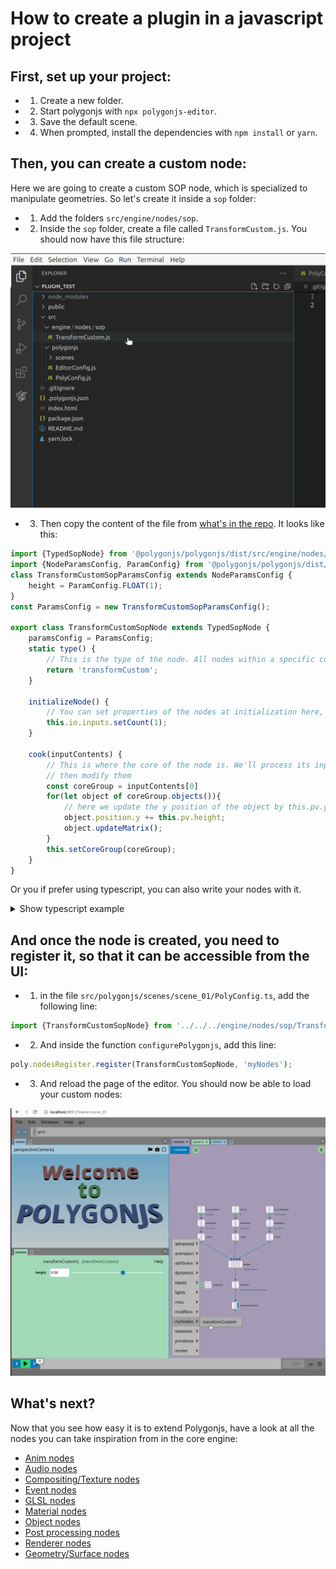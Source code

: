 # How to create a plugin in a javascript project

## First, set up your project:

- 1. Create a new folder.
- 2. Start polygonjs with `npx polygonjs-editor`.
- 3. Save the default scene.
- 4. When prompted, install the dependencies with `npm install` or `yarn`.

## Then, you can create a custom node:

Here we are going to create a custom SOP node, which is specialized to manipulate geometries. So let's create it inside a `sop` folder:

- 1. Add the folders `src/engine/nodes/sop`.
- 2. Inside the `sop` folder, create a file called `TransformCustom.js`. You should now have this file structure:

![File Structure](https://github.com/polygonjs/plugins_tutorials/blob/main/public/files.jpg?raw=true)

- 3. Then copy the content of the file from [what's in the repo](https://github.com/polygonjs/plugins_tutorials/blob/main/src/engine/nodes/sop/TransformCustom.js). It looks like this:

``` js
import {TypedSopNode} from '@polygonjs/polygonjs/dist/src/engine/nodes/sop/_Base';
import {NodeParamsConfig, ParamConfig} from '@polygonjs/polygonjs/dist/src/engine/nodes/utils/params/ParamsConfig';
class TransformCustomSopParamsConfig extends NodeParamsConfig {
    height = ParamConfig.FLOAT(1);
}
const ParamsConfig = new TransformCustomSopParamsConfig();

export class TransformCustomSopNode extends TypedSopNode {
    paramsConfig = ParamsConfig;
    static type() {
        // This is the type of the node. All nodes within a specific context (such as SOP, COP, OBJ) must have a unique type.
        return 'transformCustom';
    }

    initializeNode() {
        // You can set properties of the nodes at initialization here, such as the number of inputs
        this.io.inputs.setCount(1);
    }

    cook(inputContents) {
        // This is where the core of the node is. We'll process its inputs (inputContents)
        // then modify them
        const coreGroup = inputContents[0]
        for(let object of coreGroup.objects()){
            // here we update the y position of the object by this.pv.y, which is the value of the parameter height;
            object.position.y += this.pv.height;
            object.updateMatrix();
        }
        this.setCoreGroup(coreGroup);
    }
}
```

Or you if prefer using typescript, you can also write your nodes with it.


<details>
<summary>Show typescript example</summary>

The file is [almost the same](https://github.com/polygonjs/plugins_tutorials/blob/main/src/engine/nodes/sop/TransformCustomInTS.ts):


``` ts
import { CoreGroup } from '@polygonjs/polygonjs/dist/src/core/geometry/Group';
import {TypedSopNode} from '@polygonjs/polygonjs/dist/src/engine/nodes/sop/_Base';
import {NodeParamsConfig, ParamConfig} from '@polygonjs/polygonjs/dist/src/engine/nodes/utils/params/ParamsConfig';
class TransformCustomSopParamsConfig extends NodeParamsConfig {
    height = ParamConfig.FLOAT(1);
}
const ParamsConfig = new TransformCustomSopParamsConfig();

export class TransformCustomInTSSopNode extends TypedSopNode<TransformCustomSopParamsConfig> {
    paramsConfig = ParamsConfig;
    static type() {
        // This is the type of the node. All nodes within a specific context (such as SOP, COP, OBJ) must have a unique type.
        return 'transformCustomInTS';
    }

    initializeNode() {
        // You can set properties of the nodes at initialization here, such as the number of inputs
        this.io.inputs.setCount(1);
    }

    override cook(inputContents:CoreGroup[]) {
        // This is where the core of the node is. We'll process its inputs (inputContents)
        // then modify them
        const coreGroup = inputContents[0]
        for(let object of coreGroup.objects()){
            // here we update the y position of the object by this.pv.y, which is the value of the parameter height;
            object.position.y += this.pv.height;
            object.updateMatrix();
        }
        this.setCoreGroup(coreGroup);
    }
}
```

The main differences between writing your node with javascript and typescript are:

- you need to give the parameter object as template: `TypedSopNode<TransformCustomSopParamsConfig>`. This allows the calls to a parameter ( `node.p.height` ) and to a parameter value ( `node.pv.height` ) to predict the type those return.
- you need to give the argument type of the cook method. For a [SOP node](https://polygonjs.com/docs/nodes/sop), this is: `cook(inputContents:CoreGroup[])`.


</details>



## And once the node is created, you need to register it, so that it can be accessible from the UI:

- 1. in the file `src/polygonjs/scenes/scene_01/PolyConfig.ts`, add the following line:
```js
import {TransformCustomSopNode} from '../../../engine/nodes/sop/TransformCustom'
```
- 2. And inside the function `configurePolygonjs`, add this line:
``` js
poly.nodesRegister.register(TransformCustomSopNode, 'myNodes');
```

- 3. And reload the page of the editor. You should now be able to load your custom nodes:

![Custom node loaded](https://github.com/polygonjs/plugins_tutorials/blob/main/public/registered_node.jpg?raw=true)

## What's next?

Now that you see how easy it is to extend Polygonjs, have a look at all the nodes you can take inspiration from in the core engine:

- [Anim nodes](https://github.com/polygonjs/polygonjs/tree/master/src/engine/nodes/anim)
- [Audio nodes](https://github.com/polygonjs/polygonjs/tree/master/src/engine/nodes/audio)
- [Compositing/Texture nodes](https://github.com/polygonjs/polygonjs/tree/master/src/engine/nodes/cop)
- [Event nodes](https://github.com/polygonjs/polygonjs/tree/master/src/engine/nodes/event)
- [GLSL nodes](https://github.com/polygonjs/polygonjs/tree/master/src/engine/nodes/gl)
- [Material nodes](https://github.com/polygonjs/polygonjs/tree/master/src/engine/nodes/mat)
- [Object nodes](https://github.com/polygonjs/polygonjs/tree/master/src/engine/nodes/obj)
- [Post processing nodes](https://github.com/polygonjs/polygonjs/tree/master/src/engine/nodes/post)
- [Renderer nodes](https://github.com/polygonjs/polygonjs/tree/master/src/engine/nodes/rop)
- [Geometry/Surface nodes](https://github.com/polygonjs/polygonjs/tree/master/src/engine/nodes/sop)

